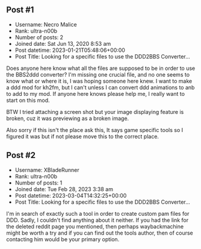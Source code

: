 ## Post #1
- Username: Necro Malice
- Rank: ultra-n00b
- Number of posts: 2
- Joined date: Sat Jun 13, 2020 8:53 am
- Post datetime: 2023-01-21T05:48:06+00:00
- Post Title: Looking for a specific files to use the DDD2BBS Converter...

Does anyone here know what all the files are supposed to be in order to use the BBS2ddd converter? I'm missing one crucial file, and no one seems to know what or where it is, I was hoping someone here knew. I want to make a ddd mod for kh2fm, but I can't unless I can convert ddd animations to anb to add to my mod. If anyone here knows please help me, I really want to start on this mod.


BTW I tried attaching a screen shot but your image displaying feature is broken, cuz it was previewing as a broken image.

Also sorry if this isn't the place ask this, It says game specific tools so I figured it was but if not please move this to the correct place.
## Post #2
- Username: XBladeRunner
- Rank: ultra-n00b
- Number of posts: 1
- Joined date: Tue Feb 28, 2023 3:38 am
- Post datetime: 2023-03-04T14:32:25+00:00
- Post Title: Looking for a specific files to use the DDD2BBS Converter...

I'm in search of exactly such a tool in order to create custom pam files for DDD. Sadly, I couldn't find anything about it neither. If you had the link for the deleted reddit page you mentioned, then perhaps waybackmachine might be worth a try and if you can find out the tools author, then of course contacting him would be your primary option.
